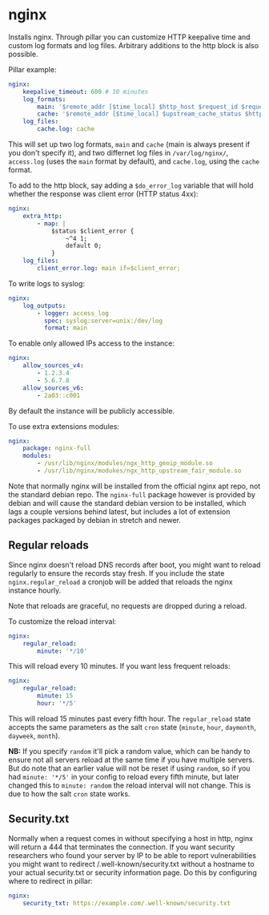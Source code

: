 nginx
=====

Installs nginx. Through pillar you can customize HTTP keepalive time and custom log formats and log
files. Arbitrary additions to the http block is also possible.

Pillar example:

```yaml
nginx:
    keepalive_timeout: 600 # 10 minutes
    log_formats:
        main: '$remote_addr [$time_local] $http_host $request_id $request'
        cache: '$remote_addr [$time_local] $upstream_cache_status $http_host $request'
    log_files:
        cache.log: cache
```

This will set up two log formats, `main` and `cache` (main is always present if you don't specify
it), and two differnet log files in `/var/log/nginx/`, `access.log` (uses the `main` format by
default), and `cache.log`, using the `cache` format.

To add to the http block, say adding a `$do_error_log` variable that will hold whether the response
was client error (HTTP status 4xx):

```yaml
nginx:
    extra_http:
        - map: |
            $status $client_error {
                ~^4 1;
                default 0;
            }
    log_files:
        client_error.log: main if=$client_error;
```

To write logs to syslog:

```yaml
nginx:
    log_outputs:
        - logger: access_log
          spec: syslog:server=unix:/dev/log
          format: main
```

To enable only allowed IPs access to the instance:

```yaml
nginx:
    allow_sources_v4:
        - 1.2.3.4
        - 5.6.7.8
    allow_sources_v6:
        - 2a03::c001
```

By default the instance will be publicly accessible.

To use extra extensions modules:

```yaml
nginx:
    package: nginx-full
    modules:
        - /usr/lib/nginx/modules/ngx_http_geoip_module.so
        - /usr/lib/nginx/modukes/ngx_http_upstream_fair_module.so
```

Note that normally nginx will be installed from the official nginx apt repo, not the standard debian
repo. The `nginx-full` package however is provided by debian and will cause the standard debian
version to be installed, which lags a couple versions behind latest, but includes a lot of extension
packages packaged by debian in stretch and newer.


## Regular reloads

Since nginx doesn't reload DNS records after boot, you might want to reload regularly to ensure the
records stay fresh. If you include the state `nginx.regular_reload` a cronjob will be added that
reloads the nginx instance hourly.

Note that reloads are graceful, no requests are dropped during a reload.

To customize the reload interval:

```yaml
nginx:
    regular_reload:
        minute: '*/10'
```

This will reload every 10 minutes. If you want less frequent reloads:

```yaml
nginx:
    regular_reload:
        minute: 15
        hour: '*/5'
```

This will reload 15 minutes past every fifth hour. The `regular_reload` state accepts the same
parameters as the salt `cron` state (`minute`, `hour`, `daymonth`, `dayweek`, `month`).

**NB:** If you specify `random` it'll pick a random value, which can be handy to ensure not all
servers reload at the same time if you have multiple servers. But do note that an earlier value
will not be reset if using `random`, so if you had `minute: '*/5'` in your config to reload every
fifth minute, but later changed this to `minute: random` the reload interval will not change. This
is due to how the salt `cron` state works.


## Security.txt

Normally when a request comes in without specifying a host in http, nginx will return a 444 that
terminates the connection. If you want security researchers who found your server by IP to be able
to report vulnerabilities you might want to redirect /.well-known/security.txt without a hostname
to your actual security.txt or security information page. Do this by configuring where to redirect
in pillar:

```yaml
nginx:
    security_txt: https://example.com/.well-known/security.txt
```
